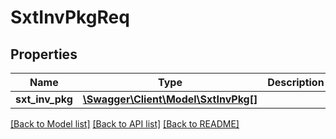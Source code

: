 # SxtInvPkgReq

## Properties
Name | Type | Description | Notes
------------ | ------------- | ------------- | -------------
**sxt_inv_pkg** | [**\Swagger\Client\Model\SxtInvPkg[]**](SxtInvPkg.md) |  | [optional] 

[[Back to Model list]](../README.md#documentation-for-models) [[Back to API list]](../README.md#documentation-for-api-endpoints) [[Back to README]](../README.md)


